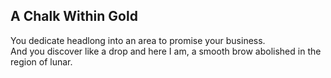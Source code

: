A Chalk Within Gold
-------------------
You dedicate headlong into an area to promise your business.  
And you discover like a drop and here I am, a smooth brow abolished in the region of lunar.  
